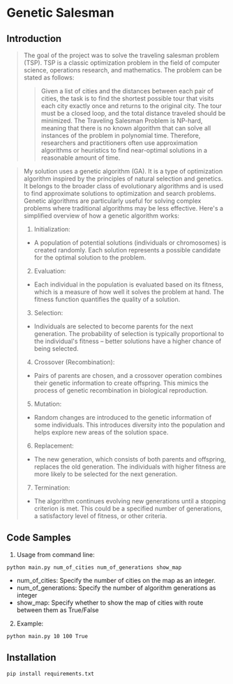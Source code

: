 # Genetic Salesman 

## Introduction

> The goal of the project was to solve the traveling salesman problem (TSP). TSP is a classic optimization problem in the field of computer science, operations research, and mathematics. The problem can be stated as follows:
>>Given a list of cities and the distances between each pair of cities, the task is to find the shortest possible tour that visits each city exactly once and returns to the original city. The tour must be a closed loop, and the total distance traveled should be minimized. The Traveling Salesman Problem is NP-hard, meaning that there is no known algorithm that can solve all instances of the problem in polynomial time. Therefore, researchers and practitioners often use approximation algorithms or heuristics to find near-optimal solutions in a reasonable amount of time.

>  My solution uses a genetic algorithm (GA). It is a type of optimization algorithm inspired by the principles of natural selection and genetics. It belongs to the broader class of evolutionary algorithms and is used to find approximate solutions to optimization and search problems. Genetic algorithms are particularly useful for solving complex problems where traditional algorithms may be less effective. Here's a simplified overview of how a genetic algorithm works:
> 1. Initialization:
>- A population of potential solutions (individuals or chromosomes) is created randomly. Each solution represents a possible candidate for the optimal solution to the problem.
>
>2. Evaluation:
>- Each individual in the population is evaluated based on its fitness, which is a measure of how well it solves the problem at hand. The fitness function quantifies the quality of a solution.
>
>3. Selection:
>- Individuals are selected to become parents for the next generation. The probability of selection is typically proportional to the individual's fitness – better solutions have a higher chance of being selected.
>
>4. Crossover (Recombination):
>- Pairs of parents are chosen, and a crossover operation combines their genetic information to create offspring. This mimics the process of genetic recombination in biological reproduction.
>
>5. Mutation:
>- Random changes are introduced to the genetic information of some individuals. This introduces diversity into the population and helps explore new areas of the solution space.
>
>6. Replacement:
>- The new generation, which consists of both parents and offspring, replaces the old generation. The individuals with higher fitness are more likely to be selected for the next generation.
>
>7. Termination:
>- The algorithm continues evolving new generations until a stopping criterion is met. This could be a specified number of generations, a satisfactory level of fitness, or other criteria.


## Code Samples

1. Usage from command line:

`python main.py num_of_cities num_of_generations show_map`

- num_of_cities: Specify the number of cities on the map as an integer.
- num_of_generations: Specify the number of algorithm generations as integer
 - show_map: Specify whether to show the map of cities with route between them as True/False

2. Example:

`python main.py 10 100 True`

## Installation
`pip install requirements.txt`